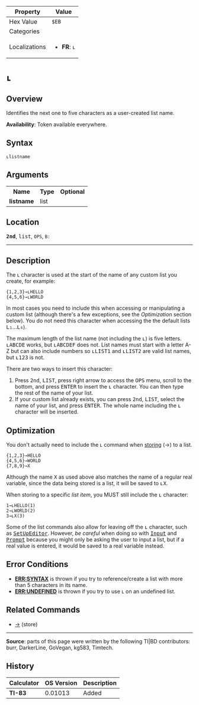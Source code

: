| Property      | Value |
|---------------|-------|
| Hex Value     | `$EB`|
| Categories    | <ul></ul> |
| Localizations | <ul><li><b>FR</b>: `ʟ`</li></ul> |

# `ʟ`

## Overview
Identifies the next one to five characters as a user-created list name.


<b>Availability</b>: Token available everywhere.

## Syntax
`ʟlistname`

## Arguments
<table>
<tr><th>Name</th><th>Type</th><th>Optional</th></tr>

<tr><td><b>listname</b></td><td>list</td><td></td></tr>

</table>

## Location
<tt><kbd><b>2nd</b></kbd></tt>, <kbd>list</kbd>, `OPS`, `B:`
<hr>

## Description

The ʟ character is used at the start of the name of any custom list you create, for example:

```ti-basic
{1,2,3}→ʟHELLO
{4,5,6}→ʟWORLD
```

In most cases you need to include this when accessing or manipulating a custom list (although there's a few exceptions, see the _Optimization_ section below). You do not need this character when accessing the the default lists <tt>L₁</tt>…<tt>L₆</tt>).

The maximum length of the list name (not including the <tt>ʟ</tt>) is five letters. <tt>ʟABCDE</tt> works, but <tt>ʟABCDEF</tt> does not. List names must start with a letter A-Z but can also include numbers so <tt>ʟLIST1</tt> and <tt>ʟLIST2</tt> are valid list names, but <tt>ʟ123</tt> is not.

There are two ways to insert this character:

1.  Press <tt>2nd</tt>, <tt>LIST</tt>, press right arrow to access the <tt>OPS</tt> menu, scroll to the bottom, and press <tt>ENTER</tt> to insert the <tt>ʟ</tt> character. You can then type the rest of the name of your list.
2.  If your custom list already exists, you can press <tt>2nd</tt>, <tt>LIST</tt>, select the name of your list, and press <tt>ENTER</tt>. The whole name including the <tt>ʟ</tt> character will be inserted.

## Optimization

You don't actually need to include the ʟ command when [storing](store) (→) to a list.

```ti-basic
{1,2,3}→HELLO
{4,5,6}→WORLD
{7,8,9}→X
```

Although the name <tt>X</tt> as used above also matches the name of a regular real variable, since the data being stored is a list, it will be saved to <tt>ʟX</tt>.

When storing to a specific _list item_, you MUST still include the <tt>ʟ</tt> character:

```ti-basic
1→ʟHELLO(1)
2→ʟWORLD(2)
3→ʟX(3)
```

Some of the list commands also allow for leaving off the <tt>ʟ</tt> character, such as <tt><a href="SetUpEditor.md">SetUpEditor</a></tt>. However, _be careful_ when doing so with <tt><a href="Input.md">Input</a></tt> and <tt><a href="Prompt.md">Prompt</a></tt> because you might only be asking the user to input a list, but if a real value is entered, it would be saved to a real variable instead.

## Error Conditions

*   **[ERR:SYNTAX](errors#syntax)** is thrown if you try to reference/create a list with more than 5 characters in its name.
*   **[ERR:UNDEFINED](errors#undefined)** is thrown if you try to use ʟ on an undefined list.

## Related Commands

*   [→](store) (store)

* * *

**Source**: parts of this page were written by the following TI|BD contributors: burr, DarkerLine, GoVegan, kg583, Timtech.

## History
| Calculator | OS Version | Description |
|------------|------------|-------------|
| <b>TI-83</b> | 0.01013 | Added |


